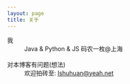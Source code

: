 ```yaml
---
layout: page
title: 关于
---
```



<dl>
  <dt>我</dt>
  <dd>Java &amp; Python &amp; JS 码农一枚@上海</dd><br>
  
  <dt>对本博客有问题(想法)</dt>
  <dd>欢迎拍砖至: <a href="mailto:lshuhuan@yeah.net">lshuhuan@yeah.net</a></dd><br>
</dl>

